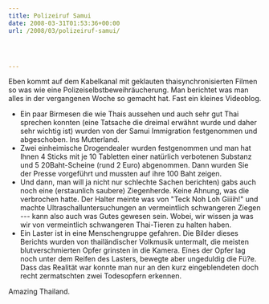 ```yaml
---
title: Polizeiruf Samui
date: 2008-03-31T01:53:36+00:00
url: /2008/03/polizeiruf-samui/




---
```

Eben kommt auf dem Kabelkanal mit geklauten thaisynchronisierten Filmen so was wie eine Polizeiselbstbeweihräucherung. Man berichtet was man alles in der vergangenen Woche so gemacht hat. Fast ein kleines Videoblog.

* Ein paar Birmesen die wie Thais aussehen und auch sehr gut Thai sprechen konnten (eine Tatsache die dreimal erwähnt wurde und daher sehr wichtig ist) wurden von der Samui Immigration festgenommen und abgeschoben. Ins Mutterland.
* Zwei einheimische Drogendealer wurden festgenommen und man hat Ihnen 4 Sticks mit je 10 Tabletten einer natürlich verbotenen Substanz und 5 20Baht-Scheine (rund 2 Euro) abgenommen. Dann wurden Sie der Presse vorgeführt und mussten auf ihre 100 Baht zeigen.
* Und dann, man will ja nicht nur schlechte Sachen berichten) gabs auch noch eine (erstaunlich saubere) Ziegenherde. Keine Ahnung, was die verbrochen hatte. Der Halter meinte was von "Teck Noh Loh Giiiih!" und machte Ultraschalluntersuchungen an vermeintlich schwangeren Ziegen --- kann also auch was Gutes gewesen sein. Wobei, wir wissen ja was wir von vermeintlich schwangeren Thai-Tieren zu halten haben.
* Ein Laster ist in eine Menschengruppe gefahren. Die Bilder dieses Berichts wurden von thailändischer Volkmusik untermalt, die meisten blutverschmierten Opfer grinsten in die Kamera. Eines der Opfer lag noch unter dem Reifen des Lasters, bewegte aber ungeduldig die Fü?e. Dass das Realität war konnte man nur an den kurz eingeblendeten doch recht zermatschten zwei Todesopfern erkennen.

Amazing Thailand.
